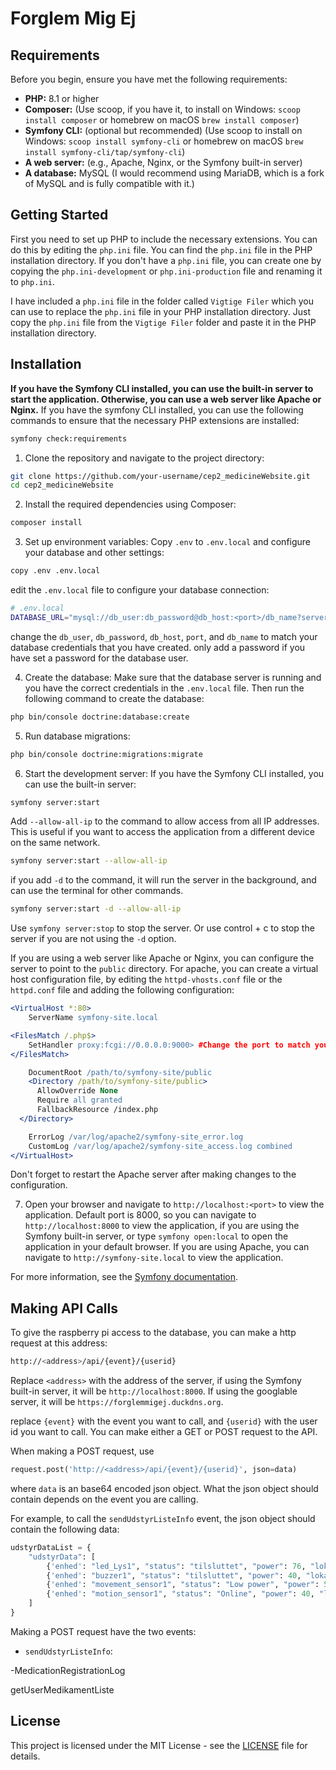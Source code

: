 # Forglem Mig Ej
## Requirements

Before you begin, ensure you have met the following requirements:

- **PHP:** 8.1 or higher
- **Composer:** (Use scoop, if you have it, to install on Windows: `scoop install composer` or homebrew on macOS `brew install composer`)
- **Symfony CLI:** (optional but recommended) (Use scoop to install on Windows: `scoop install symfony-cli` or homebrew on macOS `brew install symfony-cli/tap/symfony-cli`)
- **A web server:** (e.g., Apache, Nginx, or the Symfony built-in server) 
- **A database:** MySQL (I would recommend using MariaDB, which is a fork of MySQL and is fully compatible with it.)

## Getting Started ##
First you need to set up PHP to include the necessary extensions. You can do this by editing the `php.ini` file. You can find the `php.ini` file in the PHP installation directory.
If you don't have a `php.ini` file, you can create one by copying the `php.ini-development` or `php.ini-production` file and renaming it to `php.ini`.

I have included a `php.ini` file in the folder called `Vigtige Filer` which you can use to replace the `php.ini` file in your PHP installation directory.
Just copy the `php.ini` file from the `Vigtige Filer` folder and paste it in the PHP installation directory.

## Installation 
**If you have the Symfony CLI installed, you can use the built-in server to start the application. Otherwise, you can use a web server like Apache or Nginx.**
If you have the symfony CLI installed, you can use the following commands to ensure that the necessary PHP extensions are installed:
```bash
symfony check:requirements
```

1. Clone the repository and navigate to the project directory:
  ```bash
  git clone https://github.com/your-username/cep2_medicineWebsite.git
  cd cep2_medicineWebsite
  ```

2. Install the required dependencies using Composer:
  ```bash 
  composer install
  ```

3. Set up environment variables:
  Copy `.env` to `.env.local` and configure your database and other settings:
  ```bash
  copy .env .env.local 
  ```
edit the `.env.local` file to configure your database connection:
  ```bash
  # .env.local
  DATABASE_URL="mysql://db_user:db_password@db_host:<port>/db_name?serverVersion=10.5.8-MariaDB"
  ```
  change the `db_user`, `db_password`, `db_host`, `port`, and `db_name` to match your database credentials that you have created.
  only add a password if you have set a password for the database user.

4. Create the database:
Make sure that the database server is running and you have the correct credentials in the `.env.local` file. Then run the following command to create the database:
  ```bash
  php bin/console doctrine:database:create
  ```
 
5. Run database migrations:
  ```bash
  php bin/console doctrine:migrations:migrate
  ```

6. Start the development server:
If you have the Symfony CLI installed, you can use the built-in server:
  ```bash
  symfony server:start
  ```
Add `--allow-all-ip` to the command to allow access from all IP addresses. This is useful if you want to access the application from a different device on the same network.
  ```bash
  symfony server:start --allow-all-ip
  ```
if you add `-d` to the command, it will run the server in the background,  and can use the terminal for other commands.
  ```bash
  symfony server:start -d --allow-all-ip
  ```	

Use `symfony server:stop` to stop the server. Or use control + c to stop the server if you are not using the `-d` option.

If you are using a web server like Apache or Nginx, you can configure the server to point to the `public` directory.
For apache, you can create a virtual host configuration file, by editing the `httpd-vhosts.conf` file or the `httpd.conf` file and adding the following configuration:
  ```apache
  <VirtualHost *:80>
      ServerName symfony-site.local

  <FilesMatch /.php$>
	  SetHandler proxy:fcgi://0.0.0.0:9000> #Change the port to match your PHP-FPM configuration
  </FilesMatch>

      DocumentRoot /path/to/symfony-site/public
      <Directory /path/to/symfony-site/public>
        AllowOverride None
        Require all granted
        FallbackResource /index.php
    </Directory>

      ErrorLog /var/log/apache2/symfony-site_error.log
      CustomLog /var/log/apache2/symfony-site_access.log combined
  </VirtualHost>
  ```
  Don't forget to restart the Apache server after making changes to the configuration. 

7. Open your browser and navigate to `http://localhost:<port>` to view the application.
Default port is 8000, so you can navigate to `http://localhost:8000` to view the application, if you are using the Symfony built-in server, or type `symfony open:local` to open the application in your default browser.
If you are using Apache, you can navigate to `http://symfony-site.local` to view the application.

For more information, see the [Symfony documentation](https://symfony.com/doc/current/setup.html).



## Making API Calls ##
To give the raspberry pi access to the database, you can make a http request at this address:
```bash
http://<address>/api/{event}/{userid}
```
Replace `<address>` with the address of the server, if using the Symfony built-in server, it will be `http://localhost:8000`. If using the googlable server, it will be `https://forglemmigej.duckdns.org`.

replace `{event}` with the event you want to call, and `{userid}` with the user id you want to call. You can make either a GET or POST request to the API. 

When making a POST request, use 
```python
request.post('http://<address>/api/{event}/{userid}', json=data)
```
where `data` is an base64 encoded json object. What the json object should contain depends on the event you are calling.

For example, to call the `sendUdstyrListeInfo` event, the json object should contain the following data:
```python
udstyrDataList = {
    "udstyrData": [
        {'enhed': "led_Lys1", "status": "tilsluttet", "power": 76, "lokale": "Soveværelse"},
        {'enhed': "buzzer1", "status": "tilsluttet", "power": 40, "lokale": "Stue"},
        {'enhed': "movement_sensor1", "status": "Low power", "power": 50, "lokale": "Køkken"},
        {'enhed': "motion_sensor1", "status": "Online", "power": 40, "lokale": "Badeværelse"},
    ]
}
```



Making a POST request have the two events:
- `sendUdstyrListeInfo`: 

-MedicationRegistrationLog

getUserMedikamentListe

## License ##
This project is licensed under the MIT License - see the [LICENSE](LICENSE) file for details.

